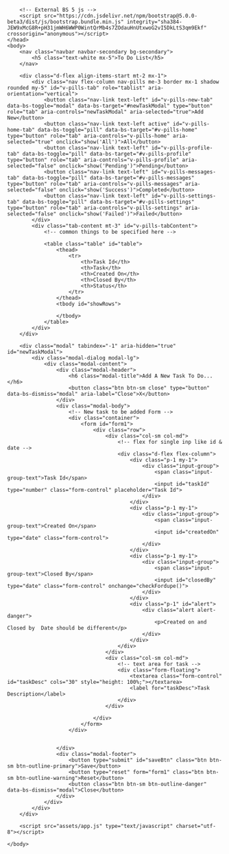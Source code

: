 <html>
    <head>
        <title>To Do List</title>
        <meta charset="utf-8">
        <meta name="viewport" content="width=device-width, initial-scale=1">
        <!-- CSS only -->
        <link rel="stylesheet" href="assets/style.css">
        <link href="https://cdn.jsdelivr.net/npm/bootstrap@5.0.0-beta3/dist/css/bootstrap.min.css" rel="stylesheet" integrity="sha384-eOJMYsd53ii+scO/bJGFsiCZc+5NDVN2yr8+0RDqr0Ql0h+rP48ckxlpbzKgwra6" crossorigin="anonymous">

        <!-- External BS 5 js -->
        <script src="https://cdn.jsdelivr.net/npm/bootstrap@5.0.0-beta3/dist/js/bootstrap.bundle.min.js" integrity="sha384-JEW9xMcG8R+pH31jmWH6WWP0WintQrMb4s7ZOdauHnUtxwoG2vI5DkLtS3qm9Ekf" crossorigin="anonymous"></script>
    </head>
    <body>
        <nav class="navbar navbar-secondary bg-secondary">
            <h5 class="text-white mx-5">To Do List</h5>
        </nav>

        <div class="d-flex align-items-start mt-2 mx-1">
            <div class="nav flex-column nav-pills me-3 border mx-1 shadow rounded my-5" id="v-pills-tab" role="tablist" aria-orientation="vertical">
                <button class="nav-link text-left" id="v-pills-new-tab" data-bs-toggle="modal" data-bs-target="#newTaskModal" type="button" role="tab" aria-controls="newTaskModal" aria-selected="true">Add New</button>
                <button class="nav-link text-left active" id="v-pills-home-tab" data-bs-toggle="pill" data-bs-target="#v-pills-home" type="button" role="tab" aria-controls="v-pills-home" aria-selected="true" onclick="show('All')">All</button>
                <button class="nav-link text-left" id="v-pills-profile-tab" data-bs-toggle="pill" data-bs-target="#v-pills-profile" type="button" role="tab" aria-controls="v-pills-profile" aria-selected="false" onclick="show('Pending')">Pending</button>
                <button class="nav-link text-left" id="v-pills-messages-tab" data-bs-toggle="pill" data-bs-target="#v-pills-messages" type="button" role="tab" aria-controls="v-pills-messages" aria-selected="false" onclick="show('Success')">Completed</button>
                <button class="nav-link text-left" id="v-pills-settings-tab" data-bs-toggle="pill" data-bs-target="#v-pills-settings" type="button" role="tab" aria-controls="v-pills-settings" aria-selected="false" onclick="show('Failed')">Failed</button>
            </div>
            <div class="tab-content mt-3" id="v-pills-tabContent">
                <!-- common things to be specified here -->
                
                <table class="table" id="table">
                    <thead>
                        <tr>
                            <th>Task Id</th>
                            <th>Task</th>
                            <th>Created On</th>
                            <th>Closed By</th>
                            <th>Status</th>
                        </tr>
                    </thead>
                    <tbody id="showRows">

                    </tbody>
                </table>
            </div>
        </div>

        <div class="modal" tabindex="-1" aria-hidden="true" id="newTaskModal">
            <div class="modal-dialog modal-lg">
                <div class="modal-content">
                    <div class="modal-header">
                        <h6 class="modal-title">Add A New Task To Do...</h6>
                        <button class="btn btn-sm close" type="button" data-bs-dismiss="modal" aria-label="Close">X</button>
                    </div>
                    <div class="modal-body">
                        <!-- New task to be added Form -->
                        <div class="container">
                            <form id="form1">
                                <div class="row">
                                    <div class="col-sm col-md">
                                        <!-- flex for single inp like id & date -->
                                        <div class="d-flex flex-column">
                                            <div class="p-1 my-1">
                                                <div class="input-group">
                                                    <span class="input-group-text">Task Id</span>
                                                    <input id="taskId" type="number" class="form-control" placeholder="Task Id">
                                                </div>
                                            </div>
                                            <div class="p-1 my-1">
                                                <div class="input-group">
                                                    <span class="input-group-text">Created On</span>
                                                    <input id="createdOn" type="date" class="form-control">
                                                </div>
                                            </div>
                                            <div class="p-1 my-1">
                                                <div class="input-group">
                                                    <span class="input-group-text">Closed By</span>
                                                    <input id="closedBy" type="date" class="form-control" onchange="checkFordupe()">
                                                </div>
                                            </div>
                                            <div class="p-1" id="alert">
                                                <div class="alert alert-danger">
                                                    <p>Created on and Closed by  Date should be different</p>
                                                </div>
                                            </div>
                                        </div>
                                    </div>
                                    <div class="col-sm col-md">
                                        <!-- text area for task -->
                                        <div class="form-floating">
                                            <textarea class="form-control" id="taskDesc" cols="30" style="height: 100%;"></textarea>
                                            <label for="taskDesc">Task Description</label>
                                        </div>
                                    </div>
                                    
                                </div>
                            </form>
                        </div>


                    </div>
                    <div class="modal-footer">
                        <button type="submit" id="saveBtn" class="btn btn-sm btn-outline-primary">Save</button>
                        <button type="reset" form="form1" class="btn btn-sm btn-outline-warning">Reset</button>
                        <button class="btn btn-sm btn-outline-danger" data-bs-dismiss="modal">Close</button>
                    </div>
                </div>
            </div>
        </div>

        <script src="assets/app.js" type="text/javascript" charset="utf-8"></script>

    </body>
</html>
